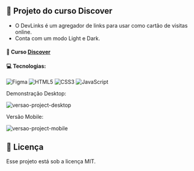 <h2> 🚩 Projeto do curso Discover</h2>

<ul>
  <li>O DevLinks é um agregador de links para usar como cartão de visitas online.</li>
  <li>Conta com um modo Light e Dark.</li>
</ul>

<h4>🚀 Curso <a href="https://www.rocketseat.com.br/discover"> Discover </a></h4>


<h4> 💻 Tecnologias:</h4>

![Figma](https://img.shields.io/badge/figma-%23F24E1E.svg?style=for-the-badge&logo=figma&logoColor=white)
![HTML5](https://img.shields.io/badge/html5-%23E34F26.svg?style=for-the-badge&logo=html5&logoColor=white)
![CSS3](https://img.shields.io/badge/css3-%231572B6.svg?style=for-the-badge&logo=css3&logoColor=white)
![JavaScript](https://img.shields.io/badge/javascript-%23323330.svg?style=for-the-badge&logo=javascript&logoColor=%23F7DF1E)

<p> Demonstração Desktop: </p>

![versao-project-desktop](https://github.com/Marrone77-0/DevLinks/assets/115358694/c5ac1977-e6d0-466e-bad4-ab6e0c105e50)





<p> Versão Mobile: </p>

![versao-project-mobile](https://github.com/Marrone77-0/DevLinks/assets/115358694/b422d168-8d6a-4395-be14-904d0e0fa297)


## :memo: Licença

Esse projeto está sob a licença MIT.




